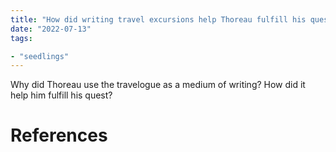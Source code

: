 ```yaml
---
title: "How did writing travel excursions help Thoreau fulfill his quest?"
date: "2022-07-13"
tags:

- "seedlings"
---
```


Why did Thoreau use the travelogue as a medium of writing? How did it help him fulfill his quest?

# References
